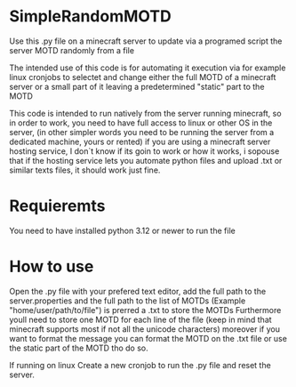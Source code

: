 # SimpleRandomMOTD
Use this .py file on a minecraft server to update via a programed script the server MOTD randomly from a file

The intended use of this code is for automating it execution via for example linux cronjobs to selectet and change either the full MOTD of a minecraft server or a small part of it leaving a predetermined "static" part to the MOTD

This code is intended to run natively from the server running minecraft, so in order to work, you need to have full access  to linux or other OS in the server, (in other simpler words you need to be running the server from a dedicated machine, yours or rented) if you are using a minecraft server hosting service, I don`t know if its goin to work or how it works, i sopouse that if the hosting service lets you automate python files and upload .txt or similar texts files, it should work just fine.


 # Requieremts
 You need to have installed python 3.12 or newer to run the file

 # How to use 
 Open the .py file with your prefered text editor, add the full path to the server.properties and the full path to the list of MOTDs (Example "home/user/path/to/file") is prerred a .txt to store the MOTDs
 Furthermore youll need to store one MOTD for each line of the file (keep in mind that minecraft supports most if not all the unicode characters) moreover if you want to format the message you can format the MOTD on the .txt file or use the static part of the MOTD tho do so.

 If running on linux Create a new cronjob to run the .py file and reset the server.
